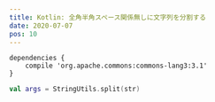 ```yaml
---
title: Kotlin: 全角半角スペース関係無しに文字列を分割する
date: 2020-07-07
pos: 10
---
```


```gradle[build.gradle]
dependencies {
    compile 'org.apache.commons:commons-lang3:3.1'
}
```

```kotlin
val args = StringUtils.split(str)
```
